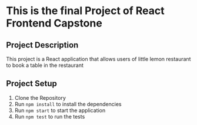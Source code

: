 # This is the final Project of React Frontend Capstone

## Project Description

This project is a React application that allows users of little lemon restaurant to book a table in the restaurant

## Project Setup

1. Clone the Repository
2. Run `npm install` to install the dependencies
3. Run `npm start` to start the application
4. Run `npm test` to run the tests
